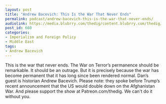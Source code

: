 ```yaml
---
layout: post
title: "Andrew Bacevich: This Is the War That Never Ends"
permalink: podcast/andrew-bacevich-this-is-the-war-that-never-ends/
audiolink: https://media.blubrry.com/thedig/content.blubrry.com/thedig/The_Dig_-_EP_41_-_Bacevich.mp3
post_id: 660
categories: 
- Imperialism and Foreign Policy
- Middle East
tags: 
- Andrew Bacevich
---
```


This is the war that never ends. The War on Terror’s permanence should be remarkable. It should be an outrage. But it is precisely because the war has become permanent that it has long since been rendered normal. Dan’s guest is historian Andrew Bacevich. Please note: they spoke before Trump’s recent announcement that the US would double down on the Afghanistan War. And please support the show at Patreon.com/thedig. We can't do it without you.